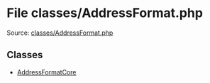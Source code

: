 File classes/AddressFormat.php
=========

Source: [classes/AddressFormat.php](https://github.com/PrestaShop/PrestaShop/blob/1.6.0.11/classes/AddressFormat.php)


Classes
-------

* [AddressFormatCore](class.AddressFormatCore.md)

